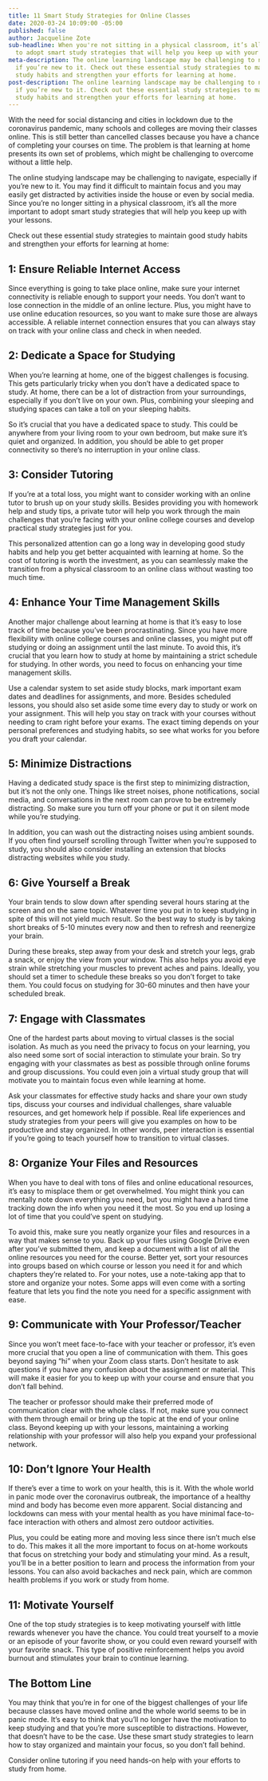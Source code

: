 ```yaml
---
title: 11 Smart Study Strategies for Online Classes
date: 2020-03-24 10:09:00 -05:00
published: false
author: Jacqueline Zote
sub-headline: When you're not sitting in a physical classroom, it’s all the more important
  to adopt smart study strategies that will help you keep up with your goals.
meta-description: The online learning landscape may be challenging to navigate, especially
  if you’re new to it. Check out these essential study strategies to maintain good
  study habits and strengthen your efforts for learning at home.
post-description: The online learning landscape may be challenging to navigate, especially
  if you’re new to it. Check out these essential study strategies to maintain good
  study habits and strengthen your efforts for learning at home.
---
```


With the need for social distancing and cities in lockdown due to the coronavirus pandemic, many schools and colleges are moving their classes online. This is still better than cancelled classes because you have a chance of completing your courses on time. The problem is that learning at home presents its own set of problems, which might be challenging to overcome without a little help.

The online studying landscape may be challenging to navigate, especially if you’re new to it. You may find it difficult to maintain focus and you may easily get distracted by activities inside the house or even by social media. Since you’re no longer sitting in a physical classroom, it’s all the more important to adopt smart study strategies that will help you keep up with your lessons.

Check out these essential study strategies to maintain good study habits and strengthen your efforts for learning at home:

## 1: Ensure Reliable Internet Access
Since everything is going to take place online, make sure your internet connectivity is reliable enough to support your needs. You don’t want to lose connection in the middle of an online lecture. Plus, you might have to use online education resources, so you want to make sure those are always accessible. A reliable internet connection ensures that you can always stay on track with your online class and check in when needed.

## 2: Dedicate a Space for Studying
When you’re learning at home, one of the biggest challenges is focusing. This gets particularly tricky when you don’t have a dedicated space to study. At home, there can be a lot of distraction from your surroundings, especially if you don’t live on your own. Plus, combining your sleeping and studying spaces can take a toll on your sleeping habits.

So it’s crucial that you have a dedicated space to study. This could be anywhere from your living room to your own bedroom, but make sure it’s quiet and organized. In addition, you should be able to get proper connectivity so there’s no interruption in your online class.

## 3: Consider Tutoring
If you’re at a total loss, you might want to consider working with an online tutor to brush up on your study skills. Besides providing you with homework help and study tips, a private tutor will help you work through the main challenges that you’re facing with your online college courses and develop practical study strategies just for you. 

This personalized attention can go a long way in developing good study habits and help you get better acquainted with learning at home. So the cost of tutoring is worth the investment, as you can seamlessly make the transition from a physical classroom to an online class without wasting too much time.

## 4: Enhance Your Time Management Skills
Another major challenge about learning at home is that it’s easy to lose track of time because you’ve been procrastinating. Since you have more flexibility with online college courses and online classes, you might put off studying or doing an assignment until the last minute. To avoid this, it’s crucial that you learn how to study at home by maintaining a strict schedule for studying. In other words, you need to focus on enhancing your time management skills.

Use a calendar system to set aside study blocks, mark important exam dates and deadlines for assignments, and more. Besides scheduled lessons, you should also set aside some time every day to study or work on your assignment. This will help you stay on track with your courses without needing to cram right before your exams. The exact timing depends on your personal preferences and studying habits, so see what works for you before you draft your calendar.

## 5: Minimize Distractions
Having a dedicated study space is the first step to minimizing distraction, but it’s not the only one. Things like street noises, phone notifications, social media, and conversations in the next room can prove to be extremely distracting. So make sure you turn off your phone or put it on silent mode while you’re studying.

In addition, you can wash out the distracting noises using ambient sounds. If you often find yourself scrolling through Twitter when you’re supposed to study, you should also consider installing an extension that blocks distracting websites while you study.

## 6: Give Yourself a Break
Your brain tends to slow down after spending several hours staring at the screen and on the same topic. Whatever time you put in to keep studying in spite of this will not yield much result. So the best way to study is by taking short breaks of 5-10 minutes every now and then to refresh and reenergize your brain. 

During these breaks, step away from your desk and stretch your legs, grab a snack, or enjoy the view from your window. This also helps you avoid eye strain while stretching your muscles to prevent aches and pains. Ideally, you should set a timer to schedule these breaks so you don’t forget to take them. You could focus on studying for 30-60 minutes and then have your scheduled break.

## 7: Engage with Classmates
One of the hardest parts about moving to virtual classes is the social isolation. As much as you need the privacy to focus on your learning, you also need some sort of social interaction to stimulate your brain. So try engaging with your classmates as best as possible through online forums and group discussions. You could even join a virtual study group that will motivate you to maintain focus even while learning at home.

Ask your classmates for effective study hacks and share your own study tips, discuss your courses and individual challenges, share valuable resources, and get homework help if possible. Real life experiences and study strategies from your peers will give you examples on how to be productive and stay organized. In other words, peer interaction is essential if you’re going to teach yourself how to transition to virtual classes.

## 8: Organize Your Files and Resources
When you have to deal with tons of files and online educational resources, it’s easy to misplace them or get overwhelmed. You might think you can mentally note down everything you need, but you might have a hard time tracking down the info when you need it the most. So you end up losing a lot of time that you could’ve spent on studying.

To avoid this, make sure you neatly organize your files and resources in a way that makes sense to you. Back up your files using Google Drive even after you’ve submitted them, and keep a document with a list of all the online resources you need for the course. Better yet, sort your resources into groups based on which course or lesson you need it for and which chapters they’re related to.
For your notes, use a note-taking app that to store and organize your notes. Some apps will even come with a sorting feature that lets you find the note you need for a specific assignment with ease.

## 9: Communicate with Your Professor/Teacher
Since you won’t meet face-to-face with your teacher or professor, it’s even more crucial that you open a line of communication with them. This goes beyond saying “hi” when your Zoom class starts. Don’t hesitate to ask questions if you have any confusion about the assignment or material. This will make it easier for you to keep up with your course and ensure that you don’t fall behind.

The teacher or professor should make their preferred mode of communication clear with the whole class. If not, make sure you connect with them through email or bring up the topic at the end of your online class. Beyond keeping up with your lessons, maintaining a working relationship with your professor will also help you expand your professional network.

## 10: Don’t Ignore Your Health
If there’s ever a time to work on your health, this is it. With the whole world in panic mode over the coronavirus outbreak, the importance of a healthy mind and body has become even more apparent. Social distancing and lockdowns can mess with your mental health as you have minimal face-to-face interaction with others and almost zero outdoor activities.

Plus, you could be eating more and moving less since there isn’t much else to do. This makes it all the more important to focus on at-home workouts that focus on stretching your body and stimulating your mind. As a result, you’ll be in a better position to learn and process the information from your lessons. You can also avoid backaches and neck pain, which are common health problems if you work or study from home.

## 11: Motivate Yourself
One of the top study strategies is to keep motivating yourself with little rewards whenever you have the chance. You could treat yourself to a movie or an episode of your favorite show, or you could even reward yourself with your favorite snack. This type of positive reinforcement helps you avoid burnout and stimulates your brain to continue learning.

## The Bottom Line
You may think that you’re in for one of the biggest challenges of your life because classes have moved online and the whole world seems to be in panic mode. It’s easy to think that you’ll no longer have the motivation to keep studying and that you’re more susceptible to distractions. However, that doesn’t have to be the case. Use these smart study strategies to learn how to stay organized and maintain your focus, so you don’t fall behind.

Consider online tutoring if you need hands-on help with your efforts to study from home.


